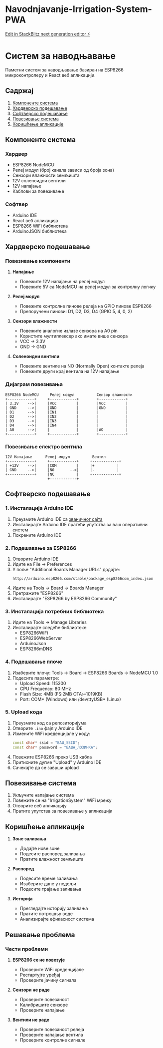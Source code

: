 # Navodnjavanje-Irrigation-System-PWA

[Edit in StackBlitz next generation editor ⚡️](https://stackblitz.com/~/github.com/denzel1961/Navodnjavanje-Irrigation-System-PWA)

# Систем за наводњавање

Паметни систем за наводњавање базиран на ESP8266 микроконтролеру и React веб апликацији.

## Садржај

1. [Компоненте система](#компоненте-система)
2. [Хардверско подешавање](#хардверско-подешавање)
3. [Софтверско подешавање](#софтверско-подешавање)
4. [Повезивање система](#повезивање-система)
5. [Коришћење апликације](#коришћење-апликације)

## Компоненте система

### Хардвер
- ESP8266 NodeMCU
- Релеј модул (број канала зависи од броја зона)
- Сензори влажности земљишта
- 12V соленоидни вентили
- 12V напајање
- Каблови за повезивање

### Софтвер
- Arduino IDE
- React веб апликација
- ESP8266 WiFi библиотека
- ArduinoJSON библиотека

## Хардверско подешавање

### Повезивање компоненти

1. **Напајање**
   - Повежите 12V напајање на релеј модул
   - Повежите 5V са NodeMCU на релеј модул за контролну логику

2. **Релеј модул**
   - Повежите контролне пинове релеја на GPIO пинове ESP8266
   - Препоручени пинови: D1, D2, D3, D4 (GPIO 5, 4, 0, 2)

3. **Сензори влажности**
   - Повежите аналогне излазе сензора на A0 pin
   - Користите мултиплексер ако имате више сензора
   - VCC -> 3.3V
   - GND -> GND

4. **Соленоидни вентили**
   - Повежите вентиле на NO (Normally Open) контакте релеја
   - Повежите други крај вентила на 12V напајање

### Дијаграм повезивања

```
ESP8266 NodeMCU     Релеј модул          Сензор влажности
+------------+     +------------+        +------------+
| 3.3V    -->|     |VCC         |        |VCC         |
| GND     -->|     |GND         |        |GND         |
| D1      -->|     |IN1         |        |            |
| D2      -->|     |IN2         |        |            |
| D3      -->|     |IN3         |        |            |
| D4      -->|     |IN4         |        |            |
| A0      -->|     |            |        |AO          |
+------------+     +------------+        +------------+
```

### Повезивање електро вентила

```
12V Напајање      Релеј модул          Вентил
+------------+     +------------+     +------------+
| +12V    -->|     |COM         |     |+          |
| GND     -->|     |NO       -->|     |-          |
+------------+     |NC          |     +------------+
                   +------------+
```

## Софтверско подешавање

### 1. Инсталација Arduino IDE

1. Преузмите Arduino IDE са [званичног сајта](https://www.arduino.cc/en/software)
2. Инсталирајте Arduino IDE пратећи упутства за ваш оперативни систем
3. Покрените Arduino IDE

### 2. Подешавање за ESP8266

1. Отворите Arduino IDE
2. Идите на File -> Preferences
3. У поље "Additional Boards Manager URLs" додајте:
   ```
   http://arduino.esp8266.com/stable/package_esp8266com_index.json
   ```
4. Идите на Tools -> Board -> Boards Manager
5. Претражите "ESP8266"
6. Инсталирајте "ESP8266 by ESP8266 Community"

### 3. Инсталација потребних библиотека

1. Идите на Tools -> Manage Libraries
2. Инсталирајте следеће библиотеке:
   - ESP8266WiFi
   - ESP8266WebServer
   - ArduinoJson
   - ESP8266mDNS

### 4. Подешавање плоче

1. Изаберите плочу: Tools -> Board -> ESP8266 Boards -> NodeMCU 1.0
2. Подесите параметре:
   - Upload Speed: 115200
   - CPU Frequency: 80 MHz
   - Flash Size: 4MB (FS:2MB OTA:~1019KB)
   - Port: COM* (Windows) или /dev/ttyUSB* (Linux)

### 5. Upload кода

1. Преузмите код са репозиторијума
2. Отворите `.ino` фајл у Arduino IDE
3. Измените WiFi креденцијале у коду:
   ```cpp
   const char* ssid = "ВАШ_SSID";
   const char* password = "ВАША_ЛОЗИНКА";
   ```
4. Повежите ESP8266 преко USB кабла
5. Притисните дугме "Upload" у Arduino IDE
6. Сачекајте да се заврши upload

## Повезивање система

1. Укључите напајање система
2. Повежите се на "IrrigationSystem" WiFi мрежу
3. Отворите веб апликацију
4. Пратите упутства за повезивање у апликацији

## Коришћење апликације

1. **Зоне заливања**
   - Додајте нове зоне
   - Подесите распоред заливања
   - Пратите влажност земљишта

2. **Распоред**
   - Подесите време заливања
   - Изаберите дане у недељи
   - Подесите трајање заливања

3. **Историја**
   - Прегледајте историју заливања
   - Пратите потрошњу воде
   - Анализирајте ефикасност система

## Решавање проблема

### Чести проблеми

1. **ESP8266 се не повезује**
   - Проверите WiFi креденцијале
   - Рестартујте уређај
   - Проверите јачину сигнала

2. **Сензори не раде**
   - Проверите повезаност
   - Калибришите сензоре
   - Проверите напајање

3. **Вентили не раде**
   - Проверите повезаност релеја
   - Проверите напајање вентила
   - Проверите контролне сигнале
